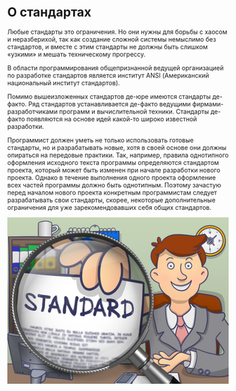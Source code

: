 # О стандартах

Любые стандарты это ограничения. Но они нужны для борьбы с хаосом и неразберихой, так как создание сложной системы немыслимо без стандартов, и вместе с этим стандарты не должны быть слишком «узкими» и мешать техническому прогрессу.

В области программирования общепризнанной ведущей организацией по разработке стандартов является институт ANSI (Американский национальный институт стандартов).

Помимо вышеизложенных стандартов де-юре имеются стандарты де-факто. Ряд стандартов устанавливается де-факто ведущими фирмами-разработчиками программ и вычислительной техники. Стандарты де-факто появляются на основе идей какой-то широко известной разработки.

Программист должен уметь не только использовать готовые стандарты, но и разрабатывать новые, хотя в своей основе они должны опираться на передовые практики. Так, например, правила однотипного оформления исходного текста программы определяются стандартом проекта, который может быть изменен при начале разработки нового проекта. Однако в течение выполнения одного проекта оформление всех частей программы должно быть однотипным. Поэтому зачастую перед началом нового проекта конкретным программистам следует разрабатывать свои стандарты, скорее, некоторые дополнительные ограничения для уже зарекомендовавших себя общих стандартов.

![Стандарт](img/standard.jpg)
